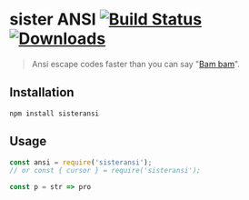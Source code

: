 # sister ANSI [![Build Status](https://travis-ci.org/terkelg/sisteransi.svg?branch=master)](https://travis-ci.org/terkelg/sisteransi) [![Downloads](https://img.shields.io/npm/dm/sisteransi.svg)](https://www.npmjs.com/package/sisteransi)

> Ansi escape codes faster than you can say "[Bam bam](https://www.youtube.com/watch?v=OcaPu9JPenU)".

## Installation

```
npm install sisteransi
```


## Usage

```js
const ansi = require('sisteransi');
// or const { cursor } = require('sisteransi');

const p = str => pro